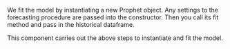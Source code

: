 We fit the model by instantiating a new Prophet object. Any settings to the forecasting procedure are passed into the constructor. Then you call its fit method and pass in the historical dataframe.

This component carries out the above steps to instantiate and fit the model.
